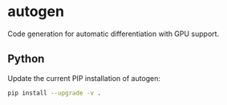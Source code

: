 # autogen
Code generation for automatic differentiation with GPU support.

## Python

Update the current PIP installation of autogen:

```sh
pip install --upgrade -v .
```
